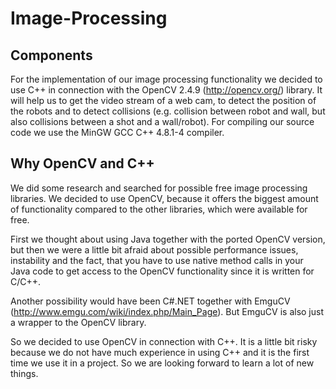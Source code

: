 # Image-Processing

## Components
For the implementation of our image processing functionality we decided to use C++ in connection with the OpenCV 2.4.9 (http://opencv.org/) library. It will help us to get the video stream of a web cam, to detect the position of the robots and to detect collisions (e.g. collision between robot and wall, but also collisions between a shot and a wall/robot). For compiling our source code we use the MinGW GCC C++ 4.8.1-4 compiler.

## Why OpenCV and C++
We did some research and searched for possible free image processing libraries. We decided to use OpenCV, because it offers the biggest amount of functionality compared to the other libraries, which were available for free.

First we thought about using Java together with the ported OpenCV version, but then we were a little bit afraid about possible performance issues, instability and the fact, that you have to use native method calls in your Java code to get access to the OpenCV functionality since it is written for C/C++. 

Another possibility would have been C#.NET together with EmguCV (http://www.emgu.com/wiki/index.php/Main_Page). But EmguCV is also just a wrapper to the OpenCV library. 

So we decided to use OpenCV in connection with C++. It is a little bit risky because we do not have much experience in using C++ and it is the first time we use it in a project. So we are looking forward to learn a lot of new things.